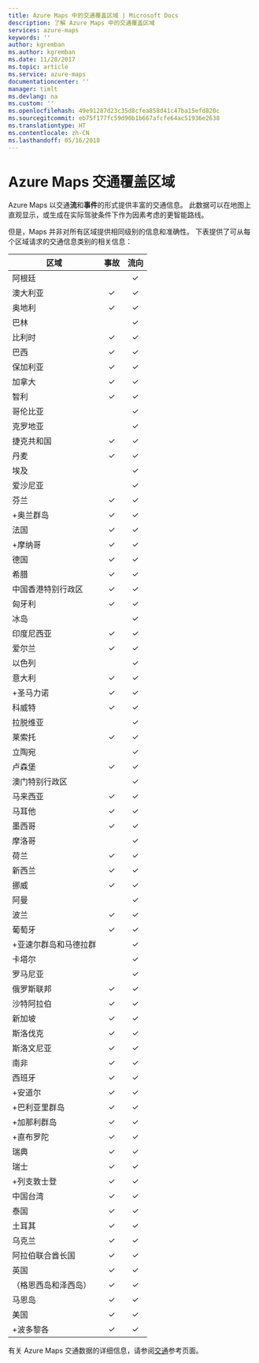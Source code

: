 ```yaml
---
title: Azure Maps 中的交通覆盖区域 | Microsoft Docs
description: 了解 Azure Maps 中的交通覆盖区域
services: azure-maps
keywords: ''
author: kgremban
ms.author: kgremban
ms.date: 11/28/2017
ms.topic: article
ms.service: azure-maps
documentationcenter: ''
manager: timlt
ms.devlang: na
ms.custom: ''
ms.openlocfilehash: 49e91287d23c35d8cfea858d41c47ba15efd820c
ms.sourcegitcommit: eb75f177fc59d90b1b667afcfe64ac51936e2638
ms.translationtype: HT
ms.contentlocale: zh-CN
ms.lasthandoff: 05/16/2018
---
```

# <a name="azure-maps-traffic-coverage"></a>Azure Maps 交通覆盖区域

Azure Maps 以交通**流**和**事件**的形式提供丰富的交通信息。 此数据可以在地图上直观显示，或生成在实际驾驶条件下作为因素考虑的更智能路线。 

但是，Maps 并非对所有区域提供相同级别的信息和准确性。 下表提供了可从每个区域请求的交通信息类别的相关信息： 

|区域  |事故  |流向  |
|---------|:---------:|:---------:|
|阿根廷      |         |✓         |
|澳大利亚     |✓         |✓        |
|奥地利     |✓         |✓         |
|巴林     |         |✓         |
|比利时     |✓         |✓         |
|巴西     |✓         |✓         |
|保加利亚     |✓         |✓         |
|加拿大     |✓         |✓         |
|智利     |✓         |✓         |
|哥伦比亚      |         |✓         |
|克罗地亚     |         |✓         |
|捷克共和国     |✓         |✓         |
|丹麦     |✓         |✓         |
|埃及     |         |✓         |
|爱沙尼亚     |         | ✓        |
|芬兰     |✓         |✓         |
|+奥兰群岛      |✓         |✓         |
|法国     |✓         |✓         |
|+摩纳哥     |✓         |✓         |
|德国     |✓         |✓         |
|希腊     |✓         |✓         |
|中国香港特别行政区     |✓         |✓         |
|匈牙利     |✓         |✓         |
|冰岛     |         |✓         |
|印度尼西亚     |✓         |✓         |
|爱尔兰      |✓         |✓         |
|以色列     |         |✓         |
|意大利     |✓         |✓        |
|+圣马力诺     |✓         |✓         |
|科威特     |✓         |✓         |
|拉脱维亚     |         |✓         |
|莱索托     |✓         |✓         |
|立陶宛     |         |✓         |
|卢森堡     |✓         |✓         |
|澳门特别行政区     |         |✓         |
|马来西亚     |✓         |✓         |
|马耳他     |✓         |✓         |
|墨西哥     |✓         |✓         |
|摩洛哥     |         |✓         |
|荷兰     |✓         |✓         |
|新西兰     |✓         |✓         |
|挪威     |✓         |✓         |
|阿曼     |         |✓         |
|波兰     |✓         |✓         |
|葡萄牙     |✓         |✓         |
|+亚速尔群岛和马德拉群     |         |✓         |
|卡塔尔     |         |✓         |
|罗马尼亚     |         |✓         |
|俄罗斯联邦     |✓         |✓         |
|沙特阿拉伯     |✓         |✓         |
|新加坡     |✓         |✓         |
|斯洛伐克     |✓         |✓         |
|斯洛文尼亚     |✓         |✓         |
|南非     |✓         |✓         |
|西班牙     |✓         |✓         |
|+安道尔     |✓         |✓         |
|+巴利亚里群岛     |✓         |✓         |
|+加那利群岛     |✓         |✓         |
|+直布罗陀     |✓         |✓         |
|瑞典     |✓         |✓         |
|瑞士     |✓         |✓        |
|+列支敦士登      |✓         |✓         |
|中国台湾     |✓         |✓        |
|泰国     |✓         |✓        |
|土耳其     |✓         |✓         |
|乌克兰     |✓         |✓         |
|阿拉伯联合酋长国     |✓         |✓         |
|英国     |✓         |✓         |
|（格恩西岛和泽西岛）     |✓         |✓         |
|马恩岛     |✓         |✓         |
|美国     |✓         |✓        |
|+波多黎各     |✓         |✓         |

有关 Azure Maps 交通数据的详细信息，请参阅[交通](https://docs.microsoft.com/rest/api/maps/traffic)参考页面。